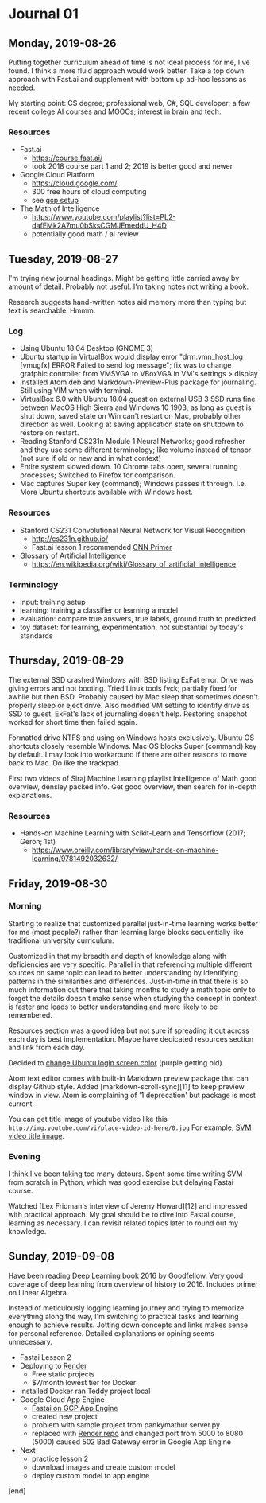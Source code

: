 # Journal 01

## Monday, 2019-08-26
Putting together curriculum ahead of time is not ideal process for me, I've found. I think a more fluid approach would work better. Take a top down approach with Fast.ai and supplement with bottom up ad-hoc lessons as needed.

My starting point: CS degree; professional web, C#, SQL developer; a few recent college AI courses and MOOCs; interest in brain and tech.
### Resources
  - Fast.ai
    - https://course.fast.ai/
    - took 2018 course part 1 and 2; 2019 is better good and newer
  - Google Cloud Platform
    - https://cloud.google.com/
    - 300 free hours of cloud computing
    - see [gcp setup](https://course.fast.ai/start_gcp.html)
  - The Math of Intelligence
    - https://www.youtube.com/playlist?list=PL2-dafEMk2A7mu0bSksCGMJEmeddU_H4D
    - potentially good math / ai review

## Tuesday, 2019-08-27
I'm trying new journal headings. Might be getting little carried away by amount of detail. Probably not useful. I'm taking notes not writing a book.

Research suggests hand-written notes aid memory more than typing but text is searchable. Hmmm.
### Log
- Using Ubuntu 18.04 Desktop (GNOME 3)
- Ubuntu startup in VirtualBox would display error "drm:vmn_host_log [vmugfx] ERROR Failed to send log message"; fix was to change grafphic controller from VMSVGA to VBoxVGA in VM's settings > display
- Installed Atom deb and Markdown-Preview-Plus package for journaling. Still using VIM when with terminal.
- VirtualBox 6.0 with Ubuntu 18.04 guest on external USB 3 SSD runs fine between MacOS High Sierra and Windows 10 1903; as long as guest is shut down, saved state on Win can't restart on Mac, probably other direction as well. Looking at saving application state on shutdown to restore on restart.
- Reading Stanford CS231n Module 1 Neural Networks; good refresher and they use some different terminology; like volume instead of tensor (not sure if old or new and in what context)
- Entire system slowed down. 10 Chrome tabs open, several running processes; Switched to Firefox for comparison.
- Mac captures Super key (command); Windows passes it through. I.e. More Ubuntu shortcuts available with Windows host.

### Resources
  - Stanford CS231 Convolutional Neural Network for Visual Recognition
    - http://cs231n.github.io/
    - Fast.ai lesson 1 recommended [CNN Primer](http://cs231n.github.io/convolutional-networks/)
  - Glossary of Artificial Intelligence
    - https://en.wikipedia.org/wiki/Glossary_of_artificial_intelligence

### Terminology
  - input: training setup
  - learning: training a classifier or learning a model
  - evaluation: compare true answers, true labels, ground truth to predicted
  - toy dataset: for learning, experimentation, not substantial by today's standards

## Thursday, 2019-08-29
The external SSD crashed Windows with BSD listing ExFat error. Drive was giving errors and not booting. Tried Linux tools fvck; partially fixed for awhile but then BSD. Probably caused by Mac sleep that sometimes doesn't properly sleep or eject drive. Also modified VM setting to identify drive as SSD to guest. ExFat's lack of journaling doesn't help. Restoring snapshot worked for short time then failed again.

Formatted drive NTFS and using on Windows hosts exclusively. Ubuntu OS shortcuts closely resemble Windows. Mac OS blocks Super (command) key by default. I may look into workaround if there are other reasons to move back to Mac. Do like the trackpad.

First two videos of Siraj Machine Learning playlist Intelligence of Math good overview, densley packed info. Get good overview, then search for in-depth explanations.

### Resources
  - Hands-on Machine Learning with Scikit-Learn and Tensorflow (2017; Geron; 1st)
    - https://www.oreilly.com/library/view/hands-on-machine-learning/9781492032632/

## Friday, 2019-08-30

### Morning

Starting to realize that customized parallel just-in-time learning works better for me (most people?) rather than learning large blocks sequentially like traditional university curriculum.

Customized in that my breadth and depth of knowledge along with deficiencies are very specific. Parallel in that referencing multiple different sources on same topic can lead to better understanding by identifying patterns in the similarities and differences. Just-in-time in that there is so much information out there that taking months to study a math topic only to forget the details doesn't make sense when studying the concept in context is faster and leads to better understanding and more likely to be remembered.

Resources section was a good idea but not sure if spreading it out across each day is best implementation. Maybe have dedicated resources section and link from each day.

Decided to [change Ubuntu login screen color](https://askubuntu.com/questions/1089843/change-login-screen-purple-background-18-10) (purple getting old).

Atom text editor comes with built-in Markdown preview package that can display Github style. Added [markdown-scroll-sync][11] to keep preview window in view. Atom is complaining of '1 deprecation' but package is most current.

You can get title image of youtube video like this `http://img.youtube.com/vi/place-video-id-here/0.jpg` For example, [SVM video title image](http://img.youtube.com/vi/g8D5YL6cOSE/0.jpg).

### Evening
I think I've been taking too many detours. Spent some time writing SVM from scratch in Python, which was good exercise but delaying Fastai course.

Watched [Lex Fridman's interview of Jeremy Howard][12] and impressed with practical approach. My goal should be to dive into Fastai course, learning as necessary. I can revisit related topics later to round out my knowledge.


## Sunday, 2019-09-08

Have been reading Deep Learning book 2016 by Goodfellow. Very good coverage of deep learning from overview of history to 2016. Includes primer on Linear Algebra.

Instead of meticulously logging learning journey and trying to memorize everything along the way, I'm switching to practical tasks and learning enough to achieve results. Jotting down concepts and links makes sense for personal reference. Detailed explanations or opining seems unnecessary.

- Fastai Lesson 2
- Deploying to [Render](https://course.fast.ai/deployment_render.html)
  - Free static projects
  - $7/month lowest tier for Docker
- Installed Docker ran Teddy project local
- Google Cloud App Engine
  - [Fastai on GCP App Engine](https://course.fast.ai/deployment_google_app_engine.html)
  - created new project
  - problem with sample project from pankymathur server.py
  - replaced with [Render repo](https://github.com/render-examples/fastai-v3) and changed port from 5000 to 8080 (5000) caused 502 Bad Gateway error in Google App Engine
- Next
  - practice lesson 2
  - download images and create custom model
  - deploy custom model to app engine













[end]
